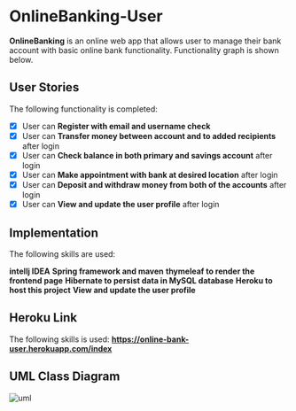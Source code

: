 # OnlineBanking-User
**OnlineBanking** is an online web app that allows user to manage their bank account with basic online bank functionality. Functionality graph is shown below. 

## User Stories

The following functionality is completed:

* [x] User can **Register with email and username check**
* [x] User can **Transfer money between account and to added recipients** after login
* [x] User can **Check balance in both primary and savings account** after login
* [x] User can **Make appointment with bank at desired location** after login
* [x] User can **Deposit and withdraw money from both of the accounts** after login
* [x] User can **View and update the user profile** after login

## Implementation

The following skills are used:

**intellj IDEA**
**Spring framework and maven**
**thymeleaf to render the frontend page**
**Hibernate to persist data in MySQL database**
**Heroku to host this project**
**View and update the user profile**

## Heroku Link

The following skills is used:
**https://online-bank-user.herokuapp.com/index**


## UML Class Diagram

![uml](https://user-images.githubusercontent.com/74436069/110060309-b34e7680-7d33-11eb-99f8-a7aa2f2d8817.png)
